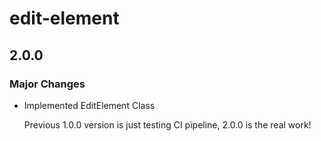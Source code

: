 # edit-element

## 2.0.0

### Major Changes

- Implemented EditElement Class

  Previous 1.0.0 version is just testing CI pipeline, 2.0.0 is the real work!
